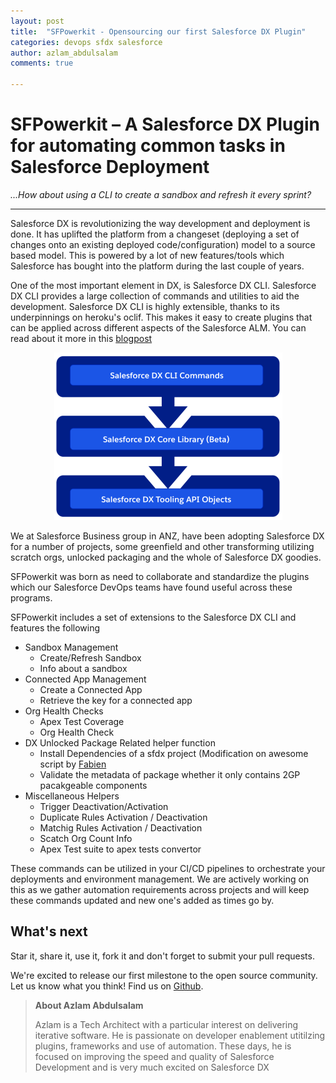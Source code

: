 ```yaml
---
layout: post
title:  "SFPowerkit - Opensourcing our first Salesforce DX Plugin"
categories: devops sfdx salesforce
author: azlam_abdulsalam
comments: true

---
```


# SFPowerkit – A Salesforce DX Plugin for automating common tasks in Salesforce Deployment

*...How about using a CLI to create a sandbox and refresh it every sprint?*

---

Salesforce DX is revolutionizing the way development and deployment  is done.  It has uplifted the platform from a changeset 
(deploying a set of changes onto an existing deployed code/configuration) model to a source based model. This is  powered by
a lot of  new features/tools which Salesforce has bought into the platform during the last couple of years.

One of the most important element in DX, is Salesforce DX CLI.  Salesforce DX CLI provides a large collection of commands and
utilities to aid the development.  Salesforce DX CLI is  highly extensible, thanks to its underpinnings on heroku's oclif. 
This makes it easy to create plugins that can be applied across different aspects of the Salesforce ALM. You can read about it
more in this [blogpost](https://andyinthecloud.com/2019/02/10/salesforce-dx-integration-strategies/)

<p align="center">
 <a href="https://andyinthecloud.com/2019/02/10/salesforce-dx-integration-strategies/">
  <img 
   src="/img/posts/sfpowerkit/dxintegrations.png"
   alt="DX Integration Strategies" />
  </a>
</p>


We at Salesforce Business group in ANZ, have been adopting Salesforce DX for a number of projects, some greenfield and other transforming
utilizing scratch orgs, unlocked packaging and the whole of Salesforce DX goodies.

SFPowerkit was born as need to collaborate and standardize the plugins which our Salesforce DevOps teams have found useful across these programs.

SFPowerkit includes a set of extensions to the Salesforce DX CLI  and features the following


-  Sandbox Management
     *   Create/Refresh Sandbox
     *   Info about a sandbox
-  Connected App Management
      *  Create a Connected App 
      *  Retrieve  the key for a connected app
-  Org Health Checks
      *  Apex Test Coverage 
      *  Org Health Check
-  DX  Unlocked Package Related helper function
      *  Install Dependencies of a sfdx project (Modification on awesome script by [Fabien](https://github.com/FabienTaillon)
      *  Validate the metadata of package whether it only contains 2GP pacakgeable components
-  Miscellaneous Helpers
      *  Trigger Deactivation/Activation
      *  Duplicate Rules Activation / Deactivation
      *  Matchig Rules Activation / Deactivation
      *  Scatch Org Count Info
      *  Apex Test suite to apex tests convertor

These commands can be utilized in your CI/CD pipelines to orchestrate your deployments and environment management.  We are actively working on this as we gather automation requirements across projects and will keep these commands updated and new one's added as times go by.


## What's next

Star it, share it, use it, fork it and don't forget to submit your pull requests.

We're excited to release our first milestone to the open source community.
Let us know what you think! Find us on
[Github](https://github.com/Accenture/sfpowerkit).



> **About Azlam Abdulsalam**
>
> Azlam is a Tech Architect with a particular interest on delivering iterative software.
> He is passionate on developer enablement utitilzing plugins, frameworks and use of automation. 
> These days, he is focused on improving the speed and quality of Salesforce Development and is very much excited on Salesforce DX